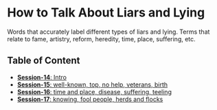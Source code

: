 # How to Talk About Liars and Lying

Words that accurately label different types of liars and lying. Terms that relate to fame, artistry, reform, heredity, time, place, suffering, etc.

## Table of Content

- [**Session-14**: Intro](session-14.md)
- [**Session-15**: well-known, top, no help, veterans, birth](session-15.md)
- [**Session-16**: time and place, disease, suffering, teeling](session-16.md)
- [**Session-17**: knowing, fool people, herds and flocks](session-17.md)

